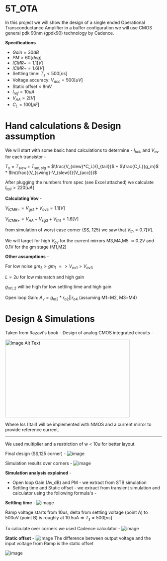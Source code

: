 # 5T_OTA
In this project we will show the design of a single ended Operational Transconductance Amplifier in a buffer configuration
we will use CMOS general pdk 90nm (gpdk90) technology by Cadence. 

**Specifications**
* $Gain = 30dB$
* $PM > 60 [deg]$
* $ICMR- = 1.1[V]$
* $ICMR+ = 1.6[V]$
* Settling time: $T_s < 500[ns]$
* Voltage accuracy: $V_{acc} = 500[uV]$
* Static offset < 8mV
* $I_{ref} = 10uA$
* $V_{AA} = 2[V]$
* $C_{L} = 100[pF]$

# Hand calculations & Design assumption
We will start with some basic hand calculations to determine - $I_{tail}$, and $V_{ov}$ for each transistor - 

$T_s = T_{slew} + T_{sm,sig}$ = $\frac{V_{slew}*C_L}{I_{tail}}$ + $\frac{C_L}{g_m}$ * $ln(\frac{(V_{swing}-V_{slew})}{V_{acc}})$

After plugging the numbers from spec (see Excel attached) we calculate $I_{tail} > 220[uA]$

**Calculating Vov** - 

$V_{ICMR-} = V_{gs1} + V_{ov5} = 1.1[V]$

$V_{ICMR+} = V_{AA} - V_{sg3} + V_{th1} = 1.6[V]$

from simulation of worst case corner (SS, 125) we saw that $V_{th} = 0.7[V]$. 

We will target for high $V_{ov}$ for the current mirrors M3,M4,M5 $\approx 0.2V$ and 0.1V for the gm stage (M1,M2)

**Other assumptions** - 

For low noise $gm_3 > gm_1$ $=>V_{ov1} > V_{ov3}$

$L = 2u$ for low mismatch and high gain

$g_{m1,2}$ will be high for low settling time and high gain

Open loop Gain: $A_v = g_{m2}*r_{o2}||r_{o4}$ (assuming M1=M2, M3=M4)

# Design & Simulations
Taken from Razavi's book - Design of analog CMOS integrated circuits - 

<img src="https://github.com/dsapir4422/5T_OTA/assets/87266625/dcd6fdf5-c6d9-4c4c-baa0-e622a7b912d2" align="middle" width="400" height="250"  alt="Image Alt Text" />

Where Iss (Itail) will be implemented with NMOS and a current mirror to provide reference current. 
*****************

We used multiplier and a restriction of w < 10u for better layout. 

Final design (SS,125 corner) - 
![image](https://github.com/dsapir4422/5T_OTA/assets/87266625/bd706f7f-8750-462d-b15e-d6b907f6cae7)

Simulation results over corners - 
![image](https://github.com/dsapir4422/5T_OTA/assets/87266625/9db7c461-2dd8-43d3-b2d5-f8a82b176954)

**Simulation analysis explained** - 
* Open loop Gain (Av_dB) and PM - we extract from STB simulation
* Settling time and Static offset - we extract from transient simulation and calculator using the following formula's -

**Settling time** -
![image](https://github.com/dsapir4422/5T_OTA/assets/87266625/eabc5f28-6e3f-47ba-abc7-e29ffbc1e3fd)

Ramp voltage starts from 10us, delta from settling voltage (point A) to 500uV (point B) is roughly at 10.5uA => $T_s = 500[ns]$

To calculate over corners we used Cadence calculator - 
![image](https://github.com/dsapir4422/5T_OTA/assets/87266625/0957061e-7735-47af-ab83-0c7e5cebfccf)

**Static offset** - 
![image](https://github.com/dsapir4422/5T_OTA/assets/87266625/b966c705-c4bf-4145-83b7-1bf9c8c45ccb)
The difference between output voltage and the input voltage from Ramp is the static offset

![image](https://github.com/dsapir4422/5T_OTA/assets/87266625/085b95ab-3a49-470a-bf5d-0582cc286dc9)



